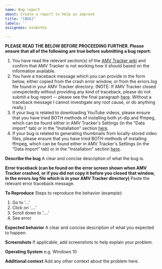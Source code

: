 ```yaml
---
name: Bug report
about: Create a report to help us improve
title: "[BUG]"
labels: ''
assignees: bsobotka

---
```


**PLEASE READ THE BELOW BEFORE PROCEEDING FURTHER. Please ensure that all of the following are true before submitting a bug report:**
1. You have read the relevant section(s) of the [AMV Tracker wiki](https://github.com/bsobotka/amv_tracker/wiki) and confirm that AMV Tracker is not working how it should based on the information available.
2. You have a traceback message which you can provide in the form below, either copied from the crash error window, or from the errors.log file found in your AMV Tracker directory. (NOTE: If AMV Tracker closed unexpectedly without providing any kind of traceback, please do not submit a bug report -- please see the final paragraph [here](https://github.com/bsobotka/amv_tracker/wiki/Miscellanious#error-logging). Without a traceback message I cannot investigate any root cause, or do anything really.)
3. If your bug is related to downloading YouTube videos, please ensure that you have tried BOTH methods of installing both yt-dlp and ffmpeg, which can be found either in AMV Tracker's Settings (in the "Data import" tab) or in the "Installation" section [here](https://github.com/bsobotka/amv_tracker?tab=readme-ov-file#installation).
4. If your bug is related to generating thumbnails from locally-stored video files, please ensure that you have tried BOTH methods of installing ffmpeg, which can be found either in AMV Tracker's Settings (in the "Data import" tab) or in the "Installation" section [here](https://github.com/bsobotka/amv_tracker?tab=readme-ov-file#installation).

**Describe the bug**
A clear and concise description of what the bug is.

**Error traceback (can be found on the error screen shown when AMV Tracker crashed, or if you did not copy it before you closed that window, in the errors.log file which is in your AMV Tracker directory)**
Paste the relevant error traceback message.

**To Reproduce**
Steps to reproduce the behavior (example):
1. Go to '...'
2. Click on '....'
3. Scroll down to '....'
4. See error

**Expected behavior**
A clear and concise description of what you expected to happen.

**Screenshots**
If applicable, add screenshots to help explain your problem.

**Operating System**
e.g. Windows 10

**Additional context**
Add any other context about the problem here.

